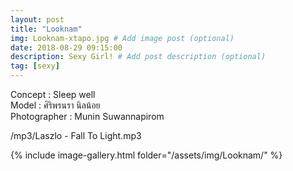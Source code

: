 ```yaml
---
layout: post
title: "Looknam"
img: Looknam-xtapo.jpg # Add image post (optional)
date: 2018-08-29 09:15:00
description: Sexy Girl! # Add post description (optional)
tag: [sexy]
---
```

Concept : Sleep well  
Model : ศิริพรนรา นิลน้อย  
Photographer : Munin Suwannapirom  

/mp3/Laszlo - Fall To Light.mp3

{% include image-gallery.html folder="/assets/img/Looknam/" %}
